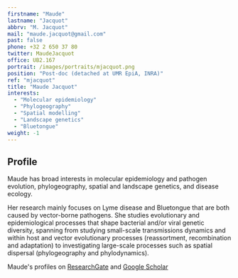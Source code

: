 ```yaml
---
firstname: "Maude"
lastname: "Jacquot"
abbrv: "M. Jacquot"
mail: "maude.jacquot@gmail.com"
past: false
phone: +32 2 650 37 80
twitter: MaudeJacquot
office: UB2.167
portrait: /images/portraits/mjacquot.png
position: "Post-doc (detached at UMR EpiA, INRA)"
ref: "mjacquot"
title: "Maude Jacquot"
interests:
  - "Molecular epidemiology"
  - "Phylogeography"
  - "Spatial modelling"
  - "Landscape genetics"
  - "Bluetongue"
weight: -1
---
```


## Profile
Maude has broad interests in molecular epidemiology and pathogen evolution, phylogeography, spatial and landscape genetics, and disease ecology. 

Her research mainly focuses on Lyme disease and Bluetongue that are both caused by vector-borne pathogens. She studies evolutionary and epidemiological processes that shape bacterial and/or viral genetic diversity, spanning from studying small-scale transmissions dynamics and within host and vector evolutionary processes (reassortment, recombination and adaptation) to investigating large-scale processes such as spatial dispersal (phylogeography and phylodynamics).

Maude's profiles on [ResearchGate](https://www.researchgate.net/profile/Maude_Jacquot) and [Google Scholar](https://scholar.google.fr/citations?user=YgAXmPkAAAAJ&hl=en)
